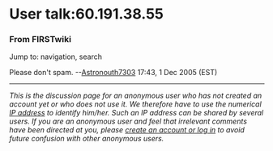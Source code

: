 # User talk:60.191.38.55

### From FIRSTwiki

Jump to: navigation, search

Please don't spam. --[Astronouth7303](/index.php/User:Astronouth7303
"User:Astronouth7303" ) 17:43, 1 Dec 2005 (EST)

* * *

_This is the discussion page for an anonymous user who has not created an
account yet or who does not use it. We therefore have to use the numerical [IP
address](http://www.wikipedia.org/wiki/IP_address "wikipedia:IP_address" ) to
identify him/her. Such an IP address can be shared by several users. If you
are an anonymous user and feel that irrelevant comments have been directed at
you, please [create an account or log in](/index.php/Special:Userlogin
"Special:Userlogin" ) to avoid future confusion with other anonymous users._

